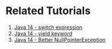 # Related Tutorials

1. [Java 14 - switch expression](https://howtodoinjava.com/java14/switch-expressions/)
2. [Java 14 - yield keyword](https://howtodoinjava.com/java14/yield-keyword-in-java/)
3. [Java 14 - Better NullPointerException](https://howtodoinjava.com/java14/helpful-nullpointerexception/)